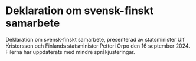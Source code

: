 # Deklaration om svensk-finskt samarbete

Deklaration om svensk-finskt samarbete, presenterad av statsminister Ulf Kristersson och Finlands statsminister Petteri Orpo den 16 september 2024. Filerna har uppdaterats med mindre språkjusteringar.
